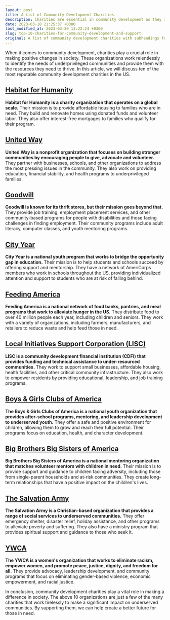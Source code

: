 ```yaml
---
layout: post
title: A List of Community Development Charities
description: Charities are essential in community development as they identify and address the needs of underprivileged communities, providing them with necessary resources and making positive changes in society. Through their relentless efforts, charities play a crucial role in helping communities thrive.
date: 2023-03-18 21:25:37 +0300
last_modified_at: 2023-03-20 13:22:24 +0300
slug: top-10-charities-for-community-development-and-support
original: A list of community development charities with subheadings for Habitat for Humanity, United Way, Goodwill, City Year, Feeding America, Local Initiatives Support Corporation (LISC), Boys & Girls Clubs of America, Big Brothers Big Sisters of America, The Salvation Army, YWCA
---
```

When it comes to community development, charities play a crucial role in making positive changes in society. These organizations work relentlessly to identify the needs of underprivileged communities and provide them with the resources they need to thrive. In this article, we will discuss ten of the most reputable community development charities in the US.

## [Habitat for Humanity](/community-development-charities/community-development-through-habitat-for-humanity-ways-to-donate-and-make-an-impact.html)

**Habitat for Humanity is a charity organization that operates on a global scale.** Their mission is to provide affordable housing to families who are in need. They build and renovate homes using donated funds and volunteer labor. They also offer interest-free mortgages to families who qualify for their program.

## [United Way](/community-development-charities/community-development-through-united-way-donate-to-make-a-difference.html)

**United Way is a nonprofit organization that focuses on building stronger communities by encouraging people to give, advocate and volunteer.** They partner with businesses, schools, and other organizations to address the most pressing issues in the community. They also work on providing education, financial stability, and health programs to underprivileged families.

## [Goodwill](/community-development-charities/support-community-development-with-goodwill-charity-donate-today.html)

**Goodwill is known for its thrift stores, but their mission goes beyond that.** They provide job training, employment placement services, and other community-based programs for people with disabilities and those facing challenges in finding employment. Their community programs include adult literacy, computer classes, and youth mentoring programs.

## [City Year](/community-development-charities/impact-your-community-with-city-year-donate-today-to-support-education-and-service-programs.html)

**City Year is a national youth program that works to bridge the opportunity gap in education.** Their mission is to help students and schools succeed by offering support and mentorship. They have a network of AmeriCorps members who work in schools throughout the US, providing individualized attention and support to students who are at risk of falling behind.

## [Feeding America](/community-development-charities/empowering-community-development-feeding-america-s-mission-to-combat-hunger-and-poverty.html)

**Feeding America is a national network of food banks, pantries, and meal programs that work to alleviate hunger in the US.** They distribute food to over 40 million people each year, including children and seniors. They work with a variety of organizations, including farmers, manufacturers, and retailers to reduce waste and help feed those in need.

## [Local Initiatives Support Corporation (LISC)](/community-development-charities/local-initiatives-support-corporation-lisc-driving-community-development-through-charitable-donations.html)

**LISC is a community development financial institution (CDFI) that provides funding and technical assistance to under-resourced communities.** They work to support small businesses, affordable housing, health facilities, and other critical community infrastructure. They also work to empower residents by providing educational, leadership, and job training programs.

## [Boys & Girls Clubs of America](/community-development-charities/boys-girls-clubs-of-america-advancing-community-development-through-charity-donations.html)

**The Boys & Girls Clubs of America is a national youth organization that provides after-school programs, mentoring, and leadership development to underserved youth.** They offer a safe and positive environment for children, allowing them to grow and reach their full potential. Their programs focus on education, health, and character development.

## [Big Brothers Big Sisters of America](/community-development-charities/support-community-development-through-big-brothers-big-sisters-of-america-learn-how-to-donate-today.html)

**Big Brothers Big Sisters of America is a national mentoring organization that matches volunteer mentors with children in need.** Their mission is to provide support and guidance to children facing adversity, including those from single-parent households and at-risk communities. They create long-term relationships that have a positive impact on the children's lives.

## [The Salvation Army](/community-development-charities/support-community-development-donate-to-the-salvation-army-today.html)

**The Salvation Army is a Christian-based organization that provides a range of social services to underserved communities.** They offer emergency shelter, disaster relief, holiday assistance, and other programs to alleviate poverty and suffering. They also have a ministry program that provides spiritual support and guidance to those who seek it.

## [YWCA](/community-development-charities/support-community-development-through-ywca-charity-donate-today.html)

**The YWCA is a women's organization that works to eliminate racism, empower women, and promote peace, justice, dignity, and freedom for all.** They provide advocacy, leadership development, and community programs that focus on eliminating gender-based violence, economic empowerment, and racial justice.

In conclusion, community development charities play a vital role in making a difference in society. The above 10 organizations are just a few of the many charities that work tirelessly to make a significant impact on underserved communities. By supporting them, we can help create a better future for those in need.